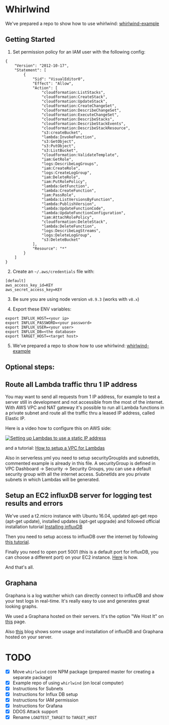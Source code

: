# Whirlwind

We've prepared a repo to show how to use whirlwind: [whirlwind-example](https://github.com/xolvio/whirlwind-example)

## Getting Started

1. Set permission policy for an IAM user with the following config:

```
{
    "Version": "2012-10-17",
    "Statement": [
        {
            "Sid": "VisualEditor0",
            "Effect": "Allow",
            "Action": [
                "cloudformation:ListStacks",
                "cloudformation:CreateStack",
                "cloudformation:UpdateStack",
                "cloudformation:CreateChangeSet",
                "cloudformation:DescribeChangeSet",
                "cloudformation:ExecuteChangeSet",
                "cloudformation:DescribeStacks",
                "cloudformation:DescribeStackEvents",
                "cloudformation:DescribeStackResource",
                "s3:createBucket",
                "lambda:InvokeFunction",
                "s3:GetObject",
                "s3:PutObject",
                "s3:ListBucket",
                "cloudformation:ValidateTemplate",
                "iam:GetRole",
                "logs:DescribeLogGroups",
                "iam:CreateRole",
                "logs:CreateLogGroup",
                "iam:DeleteRole",
                "iam:PutRolePolicy",
                "lambda:GetFunction",
                "lambda:CreateFunction",
                "iam:PassRole",
                "lambda:ListVersionsByFunction",
                "lambda:PublishVersion",
                "lambda:UpdateFunctionCode",
                "lambda:UpdateFunctionConfiguration",
                "iam:AttachRolePolicy",
                "cloudformation:DeleteStack",
                "lambda:DeleteFunction",
                "logs:DescribeLogStreams",
                "logs:DeleteLogGroup",
                "s3:DeleteBucket"
            ],
            "Resource": "*"
        }
    ]
}
```

2. Create an `~/.aws/credentials` file with:
```
[default]
aws_access_key_id=KEY
aws_secret_access_key=KEY
```

3. Be sure you are using node version `v8.9.3` (works with `v8.x`)

4. Export these ENV variables:
```
export INFLUX_HOST=<your ip>
export INFLUX_PASSWORD=<your password>
export INFLUX_USER=<your user>
export INFLUX_DB=<the database>
export TARGET_HOST=<target host>
```

5. We've prepared a repo to show how to use whirlwind: [whirlwind-example](https://github.com/xolvio/whirlwind-example)

## Optional steps:

## Route all Lambda traffic thru 1 IP address
You may want to send all requests from 1 IP address, for example to test a server still in development and not accessible from the most of the internet. With AWS VPC and NAT gateway it's possible to run all Lambda functions in a private subnet and route all the traffic thru a leased IP address, called Elastic IP.

Here is a video how to configure this on AWS side:

[![Setting up Lambdas to use a static IP address](http://img.youtube.com/vi/JcRKdEP94jM/0.jpg)](http://www.youtube.com/watch?v=JcRKdEP94jM "AWS Knowledge Center Videos: How do I use AWS Lambda in a VPC?")

and a tutorial:
[How to setup a VPC for Lambdas](https://docs.aws.amazon.com/vpc/latest/userguide/VPC_Scenario2.html "How to setup a VPC for Lambdas")

Also in serverless.yml you need to setup securityGroupIds and subnetIds, commented example is already in this file. A securityGroup is defined in VPC Dashboard -> Security -> Security Groups, you can use a default security group with all the internet access. SubnetIds are you private subnets in which Lambdas will be generated.

## Setup an EC2 influxDB server for logging test results and errors
We've used a t2.micro instance with Ubuntu 16.04, updated apt-get repo (apt-get update), installed updates (apt-get upgrade) and followed official installation tutorial [Installing influxDB](https://docs.influxdata.com/influxdb/v1.6/introduction/installation/#installing-influxdb-oss "Installing influxDB")

Then you need to setup access to influxDB over the internet by following [this tutorial](https://docs.influxdata.com/influxdb/v1.6/administration/authentication_and_authorization/ "Authentication and authorisation").

Finally you need to open port 5001 (this is a default port for influxDB, you can choose a different port) on your EC2 instance. [Here](https://docs.aws.amazon.com/AWSEC2/latest/UserGuide/authorizing-access-to-an-instance.html "Opening port on EC2 for influxDB") is how.

And that's all.

## Graphana
Graphana is a log watcher which can directly connect to influxDB and show your test logs in real-time. It's really easy to use and generates great looking graphs.

We used a Graphana hosted on their servers. It's the option "We Host It" on [this](https://grafana.com/get "Get Graphana") page.

Also [this](http://www.andremiller.net/content/grafana-and-influxdb-quickstart-on-ubuntu "Setting up influxDB") blog shows some usage and installation of influxDB and Graphana hosted on your server.

# TODO
* [x] Move `whirlwind` core NPM package (prepared master for creating a separate package)
* [x] Example repo of using `whirlwind` (on local computer)
* [x] Instructions for Subnets
* [x] Instructions for Influx DB setup
* [x] Instructions for IAM permission
* [x] Instructions for Grafana
* [x] DDOS Attack support
* [x] Rename `LOADTEST_TARGET` to `TARGET_HOST`
